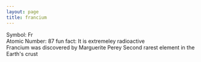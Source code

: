 ```yaml
---
layout: page
title: francium
---
```


Symbol: Fr  
Atomic Number: 87
fun fact: It is extremeley radioactive  
Francium was discovered by Marguerite Perey
Second rarest element in  the Earth's crust